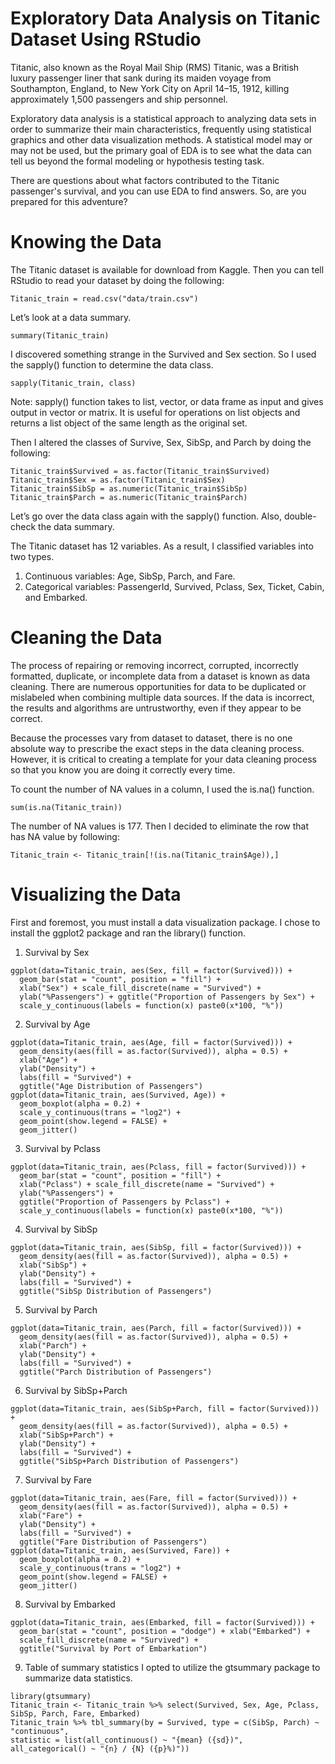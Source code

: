 # Exploratory Data Analysis on Titanic Dataset Using RStudio
Titanic, also known as the Royal Mail Ship (RMS) Titanic, was a British luxury passenger liner that sank during its maiden voyage from Southampton, England, to New York City on April 14–15, 1912, killing approximately 1,500 passengers and ship personnel.

Exploratory data analysis is a statistical approach to analyzing data sets in order to summarize their main characteristics, frequently using statistical graphics and other data visualization methods. A statistical model may or may not be used, but the primary goal of EDA is to see what the data can tell us beyond the formal modeling or hypothesis testing task.

There are questions about what factors contributed to the Titanic passenger's survival, and you can use EDA to find answers. So, are you prepared for this adventure?

# Knowing the Data
The Titanic dataset is available for download from Kaggle. Then you can tell RStudio to read your dataset by doing the following:
```{r}
Titanic_train = read.csv("data/train.csv")
```

Let’s look at a data summary.
```{r}
summary(Titanic_train)
```

I discovered something strange in the Survived and Sex section. So I used the sapply() function to determine the data class.
```{r}
sapply(Titanic_train, class)
```
Note: sapply() function takes to list, vector, or data frame as input and gives output in vector or matrix. It is useful for operations on list objects and returns a list object of the same length as the original set.

Then I altered the classes of Survive, Sex, SibSp, and Parch by doing the following:
```{r}
Titanic_train$Survived = as.factor(Titanic_train$Survived)
Titanic_train$Sex = as.factor(Titanic_train$Sex)
Titanic_train$SibSp = as.numeric(Titanic_train$SibSp)
Titanic_train$Parch = as.numeric(Titanic_train$Parch)
```

Let’s go over the data class again with the sapply() function. Also, double-check the data summary.

The Titanic dataset has 12 variables. As a result, I classified variables into two types.

1. Continuous variables: Age, SibSp, Parch, and Fare.
2. Categorical variables: PassengerId, Survived, Pclass, Sex, Ticket, Cabin, and Embarked.

# Cleaning the Data
The process of repairing or removing incorrect, corrupted, incorrectly formatted, duplicate, or incomplete data from a dataset is known as data cleaning. There are numerous opportunities for data to be duplicated or mislabeled when combining multiple data sources. If the data is incorrect, the results and algorithms are untrustworthy, even if they appear to be correct.

Because the processes vary from dataset to dataset, there is no one absolute way to prescribe the exact steps in the data cleaning process. However, it is critical to creating a template for your data cleaning process so that you know you are doing it correctly every time.

To count the number of NA values in a column, I used the is.na() function.
```{r}
sum(is.na(Titanic_train))
```
The number of NA values is 177. Then I decided to eliminate the row that has NA value by following:
```{r}
Titanic_train <- Titanic_train[!(is.na(Titanic_train$Age)),]
```

# Visualizing the Data
First and foremost, you must install a data visualization package. I chose to install the ggplot2 package and ran the library() function.

1. Survival by Sex
```{r}
ggplot(data=Titanic_train, aes(Sex, fill = factor(Survived))) + 
  geom_bar(stat = "count", position = "fill") + 
  xlab("Sex") + scale_fill_discrete(name = "Survived") + 
  ylab("%Passengers") + ggtitle("Proportion of Passengers by Sex") + 
  scale_y_continuous(labels = function(x) paste0(x*100, "%"))
```

2. Survival by Age
```{r}
ggplot(data=Titanic_train, aes(Age, fill = factor(Survived))) +
  geom_density(aes(fill = as.factor(Survived)), alpha = 0.5) +
  xlab("Age") +
  ylab("Density") +
  labs(fill = "Survived") +
  ggtitle("Age Distribution of Passengers")
ggplot(data=Titanic_train, aes(Survived, Age)) +
  geom_boxplot(alpha = 0.2) +
  scale_y_continuous(trans = "log2") +
  geom_point(show.legend = FALSE) + 
  geom_jitter()
```

3. Survival by Pclass
```{r}
ggplot(data=Titanic_train, aes(Pclass, fill = factor(Survived))) + 
  geom_bar(stat = "count", position = "fill") + 
  xlab("Pclass") + scale_fill_discrete(name = "Survived") +
  ylab("%Passengers") +
  ggtitle("Proportion of Passengers by Pclass") +
  scale_y_continuous(labels = function(x) paste0(x*100, "%"))
```

4. Survival by SibSp
```{r}
ggplot(data=Titanic_train, aes(SibSp, fill = factor(Survived))) +
  geom_density(aes(fill = as.factor(Survived)), alpha = 0.5) +
  xlab("SibSp") +
  ylab("Density") +
  labs(fill = "Survived") +
  ggtitle("SibSp Distribution of Passengers")
```

5. Survival by Parch
```{r}
ggplot(data=Titanic_train, aes(Parch, fill = factor(Survived))) +
  geom_density(aes(fill = as.factor(Survived)), alpha = 0.5) +
  xlab("Parch") +
  ylab("Density") +
  labs(fill = "Survived") +
  ggtitle("Parch Distribution of Passengers")
```

6. Survival by SibSp+Parch
```{r}
ggplot(data=Titanic_train, aes(SibSp+Parch, fill = factor(Survived))) +
  geom_density(aes(fill = as.factor(Survived)), alpha = 0.5) +
  xlab("SibSp+Parch") +
  ylab("Density") +
  labs(fill = "Survived") +
  ggtitle("SibSp+Parch Distribution of Passengers")
```

7. Survival by Fare
```{r}
ggplot(data=Titanic_train, aes(Fare, fill = factor(Survived))) +
  geom_density(aes(fill = as.factor(Survived)), alpha = 0.5) +
  xlab("Fare") +
  ylab("Density") +
  labs(fill = "Survived") +
  ggtitle("Fare Distribution of Passengers")
ggplot(data=Titanic_train, aes(Survived, Fare)) +
  geom_boxplot(alpha = 0.2) +
  scale_y_continuous(trans = "log2") +
  geom_point(show.legend = FALSE) + 
  geom_jitter()
```

8. Survival by Embarked
```{r}
ggplot(data=Titanic_train, aes(Embarked, fill = factor(Survived))) + 
  geom_bar(stat = "count", position = "dodge") + xlab("Embarked") + 
  scale_fill_discrete(name = "Survived") + 
  ggtitle("Survival by Port of Embarkation")
```

9. Table of summary statistics
I opted to utilize the gtsummary package to summarize data statistics.
```{r}
library(gtsummary)
Titanic_train <- Titanic_train %>% select(Survived, Sex, Age, Pclass, SibSp, Parch, Fare, Embarked)
Titanic_train %>% tbl_summary(by = Survived, type = c(SibSp, Parch) ~ "continuous", 
statistic = list(all_continuous() ~ "{mean} ({sd})",
all_categorical() ~ "{n} / {N} ({p}%)"))
```
